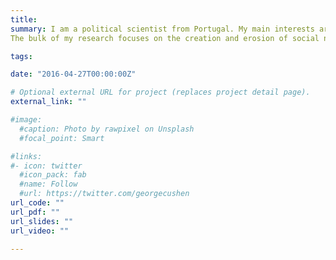 ```yaml
---
title: 
summary: I am a political scientist from Portugal. My main interests are on the fields of political behavior and political culture, with a geographical focus on Europe. I am currently a Postdoctoral Prize Research Fellow in Politics at Nuffield College, University of Oxford.
The bulk of my research focuses on the creation and erosion of social norms against behavior associated with authoritarianism. My work explores how democracies create a political culture that deems authoritarianism socially unacceptable, and how such culture can change. I am very eager to incorporate insights from social psychology and behavioral economics, as well as novel measures and data sources, into my work.

tags:

date: "2016-04-27T00:00:00Z"

# Optional external URL for project (replaces project detail page).
external_link: ""

#image:
  #caption: Photo by rawpixel on Unsplash
  #focal_point: Smart

#links:
#- icon: twitter
  #icon_pack: fab
  #name: Follow
  #url: https://twitter.com/georgecushen
url_code: ""
url_pdf: ""
url_slides: ""
url_video: ""

---
```

